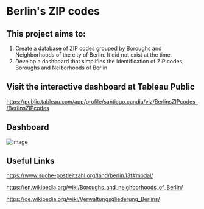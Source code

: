 # Berlin's ZIP codes

## This project aims to:
1) Create a database of ZIP codes grouped by Boroughs and Neighborhoods of the city of Berlin. It did not exist at the time.
2) Develop a dashboard that simplifies the identification of ZIP codes, Boroughs and Neiborhoods of Berlin

## Visit the interactive dashboard at Tableau Public 
https://public.tableau.com/app/profile/santiago.candia/viz/BerlinsZIPcodes_/BerlinsZIPcodes

## Dashboard
![image](https://github.com/santiagocandia/data-viz/assets/16913295/a3db4f7a-1d1e-42c2-9e32-f402cbaf7fb1)

## Useful Links

https://www.suche-postleitzahl.org/land/berlin.13f#modal/

https://en.wikipedia.org/wiki/Boroughs_and_neighborhoods_of_Berlin/

https://de.wikipedia.org/wiki/Verwaltungsgliederung_Berlins/

